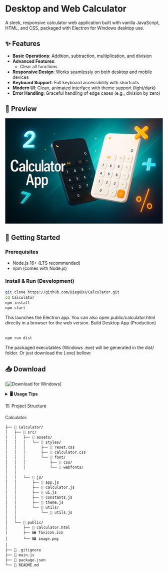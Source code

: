 # Desktop and Web Calculator

A sleek, responsive calculator web application built with vanilla JavaScript, HTML, and CSS, packaged with Electron for Windows desktop use.

## ✨ Features

- **Basic Operations**: Addition, subtraction, multiplication, and division
- **Advanced Features**:
  - Clear all functions
- **Responsive Design**: Works seamlessly on both desktop and mobile devices
- **Keyboard Support**: Full keyboard accessibility with shortcuts
- **Modern UI**: Clean, animated interface with theme support (light/dark)
- **Error Handling**: Graceful handling of edge cases (e.g., division by zero)

## 📸 Preview

<p align="center">
  <img src="Calculator/public/image.png" alt="Calculator App banner showing light and dark themes" />
</p>

## 🚀 Getting Started

### Prerequisites

- Node.js 16+ (LTS recommended)
- npm (comes with Node.js)

### Install & Run (Development)

```bash
git clone https://github.com/Dieg0DH/Calculator.git
cd Calculator
npm install
npm start
```

This launches the Electron app. You can also open public/calculator.html directly in a browser for the web version.
Build Desktop App (Production)

```Bash

npm run dist
```

The packaged executables (Windows .exe) will be generated in the dist/ folder. Or just download the (.exe) bellow:

## 📥 Download

  [![Download for Windows](https://github.com/Dieg0DH/Calculator/commits/v1.0.0)]

<details>
  <summary><strong>🖥️ Usage Tips</strong></summary>

  <br>
  🎹 Click buttons or use your keyboard for fast input.

  <ul>
    <li>Use the number buttons (0–9) to input numbers</li>
    <li>Use <kbd>+</kbd>, <kbd>-</kbd>, <kbd>*</kbd>, <kbd>/</kbd> for basic arithmetic</li>
    <li>Press <kbd>=</kbd> or <kbd>Enter</kbd> to see the result</li>
    <li>Press <kbd>Backspace</kbd> to delete the last digit</li>
    <li>Press <kbd>AC</kbd> or <kbd>Escape</kbd> to clear all</li>
  </ul>
</details>

🏗️ Project Structure

Calculator:

```
├── 📁 Calculator/
│   ├── 📁 src/
│   │   ├── 📁 assets/
│   │   │   └── 📁 styles/
│   │   │       ├── 📄 reset.css
│   │   │       ├── 📄 calculator.css
│   │   │       └── 📁 font/
│   │   │           ├── 📁 css/
│   │   │           └── 📁 webfonts/
│   │
│   │   └── 📁 js/
│   │       ├── 📄 app.js
│   │       ├── 📄 calculator.js
│   │       ├── 📄 ui.js
│   │       ├── 📄 constants.js
│   │       ├── 📄 theme.js
│   │       └── 📁 utils/
│   │           └── 📄 utils.js
│   │
│   └── 📁 public/
│       ├── 📄 calculator.html
│       ├── 🖼️ favicon.ico
│       └── 🖼️ image.png
│
├── 📄 .gitignore
├── 📄 main.js
├── 📄 package.json
└── 📄 README.md
```
